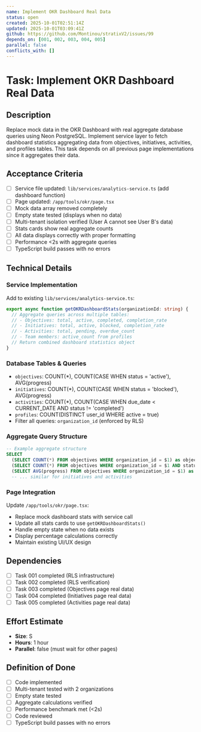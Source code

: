 ```yaml
---
name: Implement OKR Dashboard Real Data
status: open
created: 2025-10-01T02:51:14Z
updated: 2025-10-01T03:09:41Z
github: https://github.com/Montinou/stratixV2/issues/99
depends_on: [001, 002, 003, 004, 005]
parallel: false
conflicts_with: []
---
```


# Task: Implement OKR Dashboard Real Data

## Description
Replace mock data in the OKR Dashboard with real aggregate database queries using Neon PostgreSQL. Implement service layer to fetch dashboard statistics aggregating data from objectives, initiatives, activities, and profiles tables. This task depends on all previous page implementations since it aggregates their data.

## Acceptance Criteria
- [ ] Service file updated: `lib/services/analytics-service.ts` (add dashboard function)
- [ ] Page updated: `/app/tools/okr/page.tsx`
- [ ] Mock data array removed completely
- [ ] Empty state tested (displays when no data)
- [ ] Multi-tenant isolation verified (User A cannot see User B's data)
- [ ] Stats cards show real aggregate counts
- [ ] All data displays correctly with proper formatting
- [ ] Performance <2s with aggregate queries
- [ ] TypeScript build passes with no errors

## Technical Details

### Service Implementation
Add to existing `lib/services/analytics-service.ts`:

```typescript
export async function getOKRDashboardStats(organizationId: string) {
  // Aggregate queries across multiple tables:
  // - Objectives: total, active, completed, completion_rate
  // - Initiatives: total, active, blocked, completion_rate
  // - Activities: total, pending, overdue_count
  // - Team members: active_count from profiles
  // Return combined dashboard statistics object
}
```

### Database Tables & Queries
- `objectives`: COUNT(*), COUNT(CASE WHEN status = 'active'), AVG(progress)
- `initiatives`: COUNT(*), COUNT(CASE WHEN status = 'blocked'), AVG(progress)
- `activities`: COUNT(*), COUNT(CASE WHEN due_date < CURRENT_DATE AND status != 'completed')
- `profiles`: COUNT(DISTINCT user_id WHERE active = true)
- Filter all queries: `organization_id` (enforced by RLS)

### Aggregate Query Structure
```sql
-- Example aggregate structure
SELECT
  (SELECT COUNT(*) FROM objectives WHERE organization_id = $1) as objectives_total,
  (SELECT COUNT(*) FROM objectives WHERE organization_id = $1 AND status = 'active') as objectives_active,
  (SELECT AVG(progress) FROM objectives WHERE organization_id = $1) as objectives_avg_progress,
  -- ... similar for initiatives and activities
```

### Page Integration
Update `/app/tools/okr/page.tsx`:
- Replace mock dashboard stats with service call
- Update all stats cards to use `getOKRDashboardStats()`
- Handle empty state when no data exists
- Display percentage calculations correctly
- Maintain existing UI/UX design

## Dependencies
- [ ] Task 001 completed (RLS infrastructure)
- [ ] Task 002 completed (RLS verification)
- [ ] Task 003 completed (Objectives page real data)
- [ ] Task 004 completed (Initiatives page real data)
- [ ] Task 005 completed (Activities page real data)

## Effort Estimate
- **Size**: S
- **Hours**: 1 hour
- **Parallel**: false (must wait for other pages)

## Definition of Done
- [ ] Code implemented
- [ ] Multi-tenant tested with 2 organizations
- [ ] Empty state tested
- [ ] Aggregate calculations verified
- [ ] Performance benchmark met (<2s)
- [ ] Code reviewed
- [ ] TypeScript build passes with no errors
